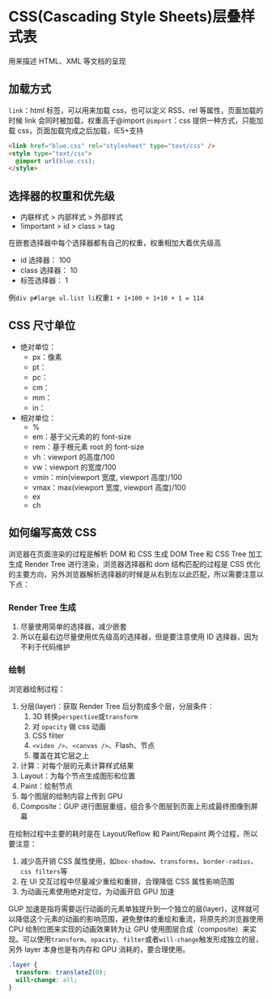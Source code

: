 # CSS(Cascading Style Sheets)层叠样式表

用来描述 HTML、XML 等文档的呈现

## 加载方式

`link`：html 标签，可以用来加载 css，也可以定义 RSS、rel 等属性，页面加载的时候 link 会同时被加载，权重高于@import
`@import`：css 提供一种方式，只能加载 css，页面加载完成之后加载，IE5+支持

```HTML
<link href="blue.css" rel="stylesheet" type="text/css" />
<style type="text/css">
  @import url(blue.css);
</style>
```

## 选择器的权重和优先级

- 内联样式 > 内部样式 > 外部样式
- !important > id > class > tag

在嵌套选择器中每个选择器都有自己的权重，权重相加大着优先级高

- id 选择器： 100
- class 选择器： 10
- 标签选择器： 1

例`div p#large ul.list li`权重`1 + 1+100 + 1+10 + 1 = 114`

## CSS 尺寸单位

- 绝对单位：
  - px：像素
  - pt：
  - pc：
  - cm：
  - mm：
  - in：
- 相对单位：
  - %
  - em：基于父元素的的 font-size
  - rem：基于根元素 root 的 font-size
  - vh：viewport 的高度/100
  - vw：viewport 的宽度/100
  - vmin：min(viewport 宽度, viewport 高度)/100
  - vmax：max(viewport 宽度, viewport 高度)/100
  - ex
  - ch

## 如何编写高效 CSS

浏览器在页面渲染的过程是解析 DOM 和 CSS 生成 DOM Tree 和 CSS Tree 加工生成 Render Tree 进行渲染，浏览器选择器和 dom 结构匹配的过程是 CSS 优化的主要方向，另外浏览器解析选择器的时候是从右到左以此匹配，所以需要注意以下点：

### Render Tree 生成

1. 尽量使用简单的选择器，减少嵌套
2. 所以在最右边尽量使用优先级高的选择器，但是要注意使用 ID 选择器，因为不利于代码维护

### 绘制

浏览器绘制过程：

1. 分层(layer)：获取 Render Tree 后分割成多个层，分层条件：
   1. 3D 转换`perspective`或`transform`
   2. 对 `opacity` 做 css 动画
   3. CSS filter
   4. `<video />`、`<canvas />`、Flash、节点
   5. 覆盖在其它层之上
2. 计算：对每个层的元素计算样式结果
3. Layout：为每个节点生成图形和位置
4. Paint：绘制节点
5. 每个图层的绘制内容上传到 GPU
6. Composite：GUP 进行图层重组，组合多个图层到页面上形成最终图像到屏幕

在绘制过程中主要的耗时是在 Layout/Reflow 和 Paint/Repaint 两个过程，所以要注意：

1. 减少高开销 CSS 属性使用，如`box-shadow`、`transforms`、`border-radius`、`css filters`等
2. 在 UI 交互过程中尽量减少重绘和重排，合理降低 CSS 属性影响范围
3. 为动画元素使用绝对定位，为动画开启 GPU 加速

GUP 加速是指将需要运行动画的元素单独提升到一个独立的层(layer)，这样就可以降低这个元素的动画的影响范围，避免整体的重绘和重流，将原先的浏览器使用 CPU 绘制位图来实现的动画效果转为让 GPU 使用图层合成（composite）来实现。可以使用`transform`、`opacity`、`filter`或者`will-change`触发形成独立的层，另外 layer 本身也是有内存和 GPU 消耗的，要合理使用。

```css
.layer {
  transform: translateZ(0);
  will-change: all;
}
```
